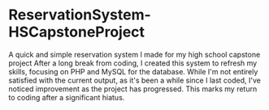 # ReservationSystem-HSCapstoneProject
A quick and simple reservation system I made for my high school capstone project
After a long break from coding, I created this system to refresh my skills, focusing on PHP and MySQL for the database.
While I'm not entirely satisfied with the current output, as it's been a while since I last coded, I've noticed improvement as the project has progressed.
This marks my return to coding after a significant hiatus.
